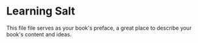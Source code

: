 # Learning Salt

This file file serves as your book's preface, a great place to describe your book's content and ideas.

